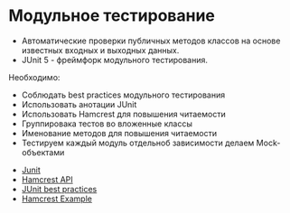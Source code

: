 # Модульное тестирование
* Автоматические проверки публичных методов классов на основе известных входных и выходных данных.
* JUnit 5 - фреймфорк модульного тестирования.

Необходимо:
- Соблюдать best practices модульного тестирования
- Использовать анотации JUnit
- Использовать Hamcrest для повышения читаемости
- Группировака тестов во вложенные классы
- Именование методов для повышения читаемости
- Тестируем каждый модуль отдельноб зависимости делаем Mock-объектами

* [Junit](https://junit.org/junit5/docs/current/user-guide/)
* [Hamcrest API](https://hamcrest.org/JavaHamcrest/javadoc/2.2/org/hamcrest/Matchers.html)
* [JUnit best practices](https://howtodoinjava.com/best-practices/unit-testing-best-practices-junit-reference-guide/)
* [Hamcrest Example](https://howtodoinjava.com/best-practices/unit-testing-best-practices-junit-reference-guide/)